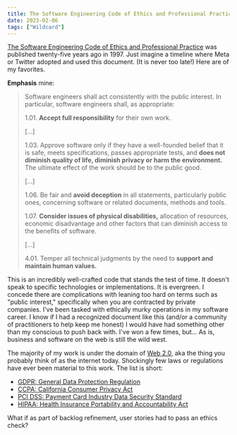 ```yaml
---
title: The Software Engineering Code of Ethics and Professional Practice, 1997
date: 2023-02-06
tags: ["Wildcard"]
---
```


[The Software Engineering Code of Ethics and Professional Practice](https://ethics.acm.org/code-of-ethics/software-engineering-code/) was published twenty-five years ago in 1997. Just imagine a timeline where Meta or Twitter adopted and used this document. (It is never too late!) Here are of my favorites.<!--x-->

**Emphasis** mine:

> Software engineers shall act consistently with the public interest. In particular, software engineers shall, as appropriate:
>
> 1.01. **Accept full responsibility** for their own work.
>
> [...]
>
> 1.03. Approve software only if they have a well-founded belief that it is safe, meets specifications, passes appropriate tests, and **does not diminish quality of life, diminish privacy or harm the environment.** The ultimate effect of the work should be to the public good.
>
> [...]
>
> 1.06. Be fair and **avoid deception** in all statements, particularly public ones, concerning software or related documents, methods and tools.
>
> 1.07. **Consider issues of physical disabilities,** allocation of resources, economic disadvantage and other factors that can diminish access to the benefits of software.
>
> [...]
>
> 4.01. Temper all technical judgments by the need to **support and maintain human values.**

This is an incredibly well-crafted code that stands the test of time. It doesn't speak to specific technologies or implementations. It is evergreen. I concede there are complications with leaning too hard on terms such as "public interest," specifically when you are contracted by private companies. I've been tasked with ethically murky operations in my software career. I know if I had a recognized document like this (and/or a community of practitioners to help keep me honest) I would have had something other than my conscious to push back with. I've won a few times, but... As is, business and software on the web is still the wild west.

The majority of my work is under the domain of [Web 2.0](https://en.wikipedia.org/wiki/Web_2.0), aka the thing you probably think of as the internet today. Shockingly few laws or regulations have ever been material to this work. The list is short:

- [GDPR: General Data Protection Regulation](https://gdpr.eu/what-is-gdpr/)
- [CCPA: California Consumer Privacy Act](https://www.oag.ca.gov/privacy/ccpa)
- [PCI DSS: Payment Card Industry Data Security Standard](https://www.pcisecuritystandards.org/about_us/)
- [HIPAA: Health Insurance Portability and Accountability Act](https://www.hhs.gov/hipaa/for-individuals/guidance-materials-for-consumers/index.html)

What if as part of backlog refinement, user stories had to pass an ethics check?
